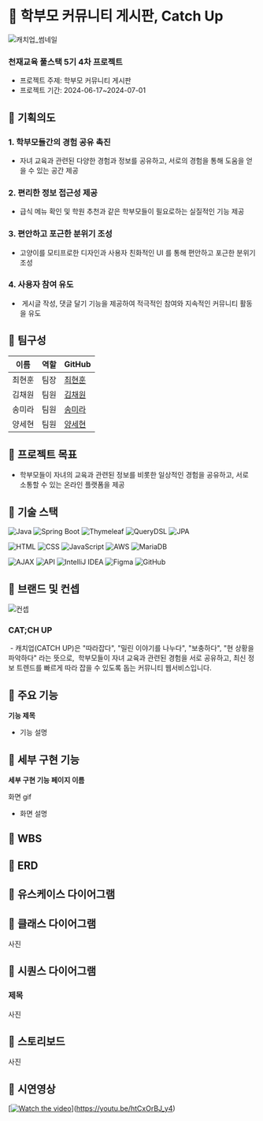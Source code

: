 # 🐾 학부모 커뮤니티 게시판, Catch Up

![캐치업_썸네일](https://github.com/tongueEye/CatchUp/assets/109783402/e3e95af4-c2e8-41c9-b174-886a09bf72c8)

### 천재교육 풀스택 5기 4차 프로젝트
 - 프로젝트 주제: 학부모 커뮤니티 게시판
 - 프로젝트 기간: 2024-06-17~2024-07-01

## 🧶 기획의도 
### 1. 학부모들간의 경험 공유 촉진 
- 자녀 교육과 관련된 다양한 경험과 정보를 공유하고, 서로의 경험을 통해 도움을 얻을 수 있는 공간 제공
### 2. 편리한 정보 접근성 제공
- 급식 메뉴 확인 및 학원 추천과 같은 학부모들이 필요로하는 실질적인 기능 제공
### 3. 편안하고 포근한 분위기 조성
- 고양이를 모티프로한 디자인과 사용자 친화적인 UI 를 통해 편안하고 포근한 분위기 조성
### 4. 사용자 참여 유도
-  게시글 작성, 댓글 달기 기능을 제공하여 적극적인 참여와 지속적인 커뮤니티 활동을 유도



## 🧶 팀구성

| 이름 | 역할 | GitHub |
|------|------|--------|
| 최현훈 | 팀장 | [최현훈](https://github.com/tongueEye) |
| 김채원 | 팀원 | [김채원](https://github.com/HEYWONY) |
| 송미라 | 팀원 | [송미라](https://github.com/mummyyyyy) |
| 양세현 | 팀원 | [양세현](https://github.com/ysh71034) |



## 🧶 프로젝트 목표

- 학부모들이 자녀의 교육과 관련된 정보를 비롯한 일상적인 경험을 공유하고, 서로 소통할 수 있는 온라인 플랫폼을 제공

                  

## 🧶 기술 스택

![Java](https://img.shields.io/badge/Java-ED8B00?style=for-the-badge&logo=java&logoColor=white)
![Spring Boot](https://img.shields.io/badge/Spring%20Boot-6DB33F?style=for-the-badge&logo=Spring%20Boot&logoColor=white)
![Thymeleaf](https://img.shields.io/badge/Thymeleaf-005F0F?style=for-the-badge&logo=Thymeleaf&logoColor=white)
![QueryDSL](https://img.shields.io/badge/QueryDSL-339933?style=for-the-badge&logo=QueryDSL&logoColor=white)
![JPA](https://img.shields.io/badge/JPA-007396?style=for-the-badge&logo=JPA&logoColor=white)

![HTML](https://img.shields.io/badge/HTML-E34F26?style=for-the-badge&logo=html5&logoColor=white)
![CSS](https://img.shields.io/badge/CSS-1572B6?style=for-the-badge&logo=css3&logoColor=white)
![JavaScript](https://img.shields.io/badge/JavaScript-F7DF1E?style=for-the-badge&logo=javascript&logoColor=black)
![AWS](https://img.shields.io/badge/AWS-232F3E?style=for-the-badge&logo=amazon-aws&logoColor=white)
![MariaDB](https://img.shields.io/badge/MariaDB-003545?style=for-the-badge&logo=mariadb&logoColor=white)

![AJAX](https://img.shields.io/badge/AJAX-5A29E4?style=for-the-badge&logo=ajax&logoColor=white)
![API](https://img.shields.io/badge/API-0052CC?style=for-the-badge&logo=api&logoColor=white)
![IntelliJ IDEA](https://img.shields.io/badge/IntelliJ_IDEA-000000?style=for-the-badge&logo=intellij-idea&logoColor=white)
![Figma](https://img.shields.io/badge/Figma-F24E1E?style=for-the-badge&logo=figma&logoColor=white)
![GitHub](https://img.shields.io/badge/GitHub-181717?style=for-the-badge&logo=github&logoColor=white)

## 🧶 브랜드 및 컨셉
<img src="https://github.com/tongueEye/CatchUp/assets/109783402/ff2e3cc4-c35f-4988-9078-aa2abd593865" alt="컨셉">

### CAT;CH UP

 - 캐치업(CATCH UP)은 "따라잡다", "밀린 이야기를 나누다", "보충하다", "현 상황을 파악하다" 라는 뜻으로,
 학부모들이 자녀 교육과 관련된 경험을 서로 공유하고, 최신 정보 트렌드를 빠르게 따라 잡을 수 있도록 돕는 커뮤니티 웹서비스입니다. 
         
## 🧶 주요 기능

**기능 제목**
- 기능 설명
  


## 🧶 세부 구현 기능
**세부 구현 기능 페이지 이름**

화면 gif

- 화면 설명
  


## 🧶 WBS


## 🧶 ERD


## 🧶 유스케이스 다이어그램


## 🧶 클래스 다이어그램
사진

## 🧶 시퀀스 다이어그램

### 제목
사진


## 🧶 스토리보드
사진

## 🧶 시연영상
[[![Watch the video](http://img.youtube.com/vi/rkmx_l5Oku0/0.jpg)](https://www.youtube.com/watch?v=rkmx_l5Oku0)](https://youtu.be/htCxOrBJ_y4)
